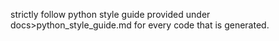 strictly follow python style guide provided under docs>python_style_guide.md for every code that is generated.
